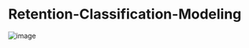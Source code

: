 # Retention-Classification-Modeling

![image](https://user-images.githubusercontent.com/29715062/37113674-088950ee-2214-11e8-9041-b2b99d21633d.png)

